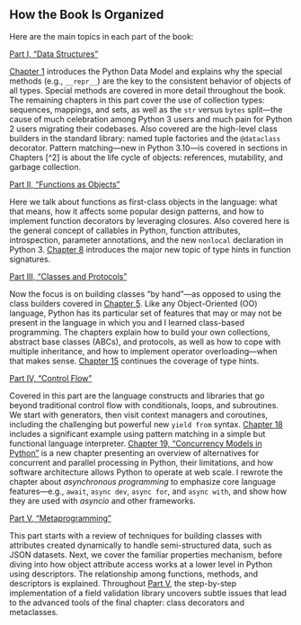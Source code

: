 ## How the Book Is Organized

Here are the main topics in each part of the book:

[Part I, “Data Structures”](part01.html#data_structures_part)

[Chapter 1](ch01.html#data_model) introduces the Python Data Model and explains why the special methods (e.g., `__repr__`) are the key to the consistent behavior of objects of all types. Special methods are covered in more detail throughout the book. The remaining chapters in this part cover the use of collection types: sequences, mappings, and sets, as well as the `str` versus `bytes` split—the cause of much celebration among Python 3 users and much pain for Python 2 users migrating their codebases. Also covered are the high-level class builders in the standard library: named tuple factories and the `@dataclass` decorator. Pattern matching—new in Python 3.10—is covered in sections in Chapters [^2] is about the life cycle of objects: references, mutability, and garbage collection.

[Part II, “Functions as Objects”](part02.html#function_objects_part)

Here we talk about functions as first-class objects in the language: what that means, how it affects some popular design patterns, and how to implement function decorators by leveraging closures. Also covered here is the general concept of callables in Python, function attributes, introspection, parameter annotations, and the new `nonlocal` declaration in Python 3. [Chapter 8](ch08.html#type_hints_in_def_ch) introduces the major new topic of type hints in function signatures.

[Part III, “Classes and Protocols”](part03.html#classes_protocols_part)

Now the focus is on building classes “by hand”—as opposed to using the class builders covered in [Chapter 5](ch05.html#data_class_ch). Like any Object-Oriented (OO) language, Python has its particular set of features that may or may not be present in the language in which you and I learned class-based programming. The chapters explain how to build your own collections, abstract base classes (ABCs), and protocols, as well as how to cope with multiple inheritance, and how to implement operator overloading—when that makes sense. [Chapter 15](ch15.html#more_types_ch) continues the coverage of type hints.

[Part IV, “Control Flow”](part04.html#control_flow_part)

Covered in this part are the language constructs and libraries that go beyond traditional control flow with conditionals, loops, and subroutines. We start with generators, then visit context managers and coroutines, including the challenging but powerful new `yield from` syntax. [Chapter 18](ch18.html#with_match_ch) includes a significant example using pattern matching in a simple but functional language interpreter. [Chapter 19, “Concurrency Models in Python”](ch19.html#concurrency_models_ch) is a new chapter presenting an overview of alternatives for concurrent and parallel processing in Python, their limitations, and how software architecture allows Python to operate at web scale. I rewrote the chapter about _asynchronous programming_ to emphasize core language features—e.g., `await`, `async dev`, `async for`, and `async with`, and show how they are used with _asyncio_ and other frameworks.

[Part V, “Metaprogramming”](part05.html#metaprog_part)

This part starts with a review of techniques for building classes with attributes created dynamically to handle semi-structured data, such as JSON datasets. Next, we cover the familiar properties mechanism, before diving into how object attribute access works at a lower level in Python using descriptors. The relationship among functions, methods, and descriptors is explained. Throughout [Part V](part05.html#metaprog_part), the step-by-step implementation of a field validation library uncovers subtle issues that lead to the advanced tools of the final chapter: class decorators and metaclasses.